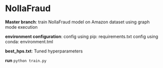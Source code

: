 # NollaFraud

<b>Master branch</b>: train NollaFraud model on Amazon dataset using graph mode execution

<b>environment configuration</b>: 
	config using pip: requirements.txt
	config using conda: environment.tml

<b>best_hps.txt</b>: Tuned hyperparameters

<b>run</b> <code>python train.py</code>